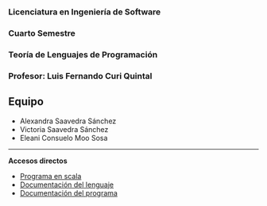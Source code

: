 ### Licenciatura en Ingeniería de Software
### Cuarto Semestre 
### Teoría de Lenguajes de Programación
### Profesor: Luis Fernando Curi Quintal
  
## Equipo

- Alexandra Saavedra Sánchez
- Victoria Saavedra Sánchez
- Eleani Consuelo Moo Sosa 
 
___

**Accesos directos**

- [Programa en scala](https://github.com/EleaniSosa/Scala-TLP/tree/main/Automata_Scala/src/main/scala)
- [Documentación del lenguaje](https://github.com/EleaniSosa/Scala-TLP/blob/main/Documentacion/Proyecto%20final.%20FASE%202.%20Teor%C3%ADa%20de%20lenguajes%20de%20programaci%C3%B3n.pdf)
- [Documentación del programa](https://github.com/EleaniSosa/Scala-TLP/blob/main/Documentacion/Documentaci%C3%B3n%20del%20programa%20Automata_Scala.pdf)
